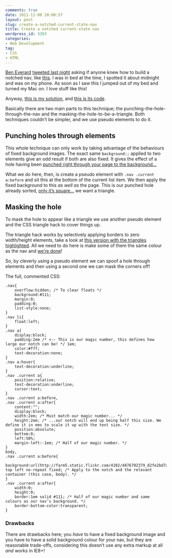 ```yaml
---
comments: true
date: 2011-11-08 20:00:57
layout: post
slug: create-a-notched-current-state-nav
title: Create a notched current-state nav
wordpress_id: 3393
categories:
- Web Development
tag:
- CSS
- HTML
---
```


[Ben Everard](https://twitter.com/ilmv) [tweeted last night](https://twitter.com/ilmv/status/133640383568678912) asking if anyone knew how to build a notched nav, like [this](http://cl.ly/1h1S3E2G3H1X06193r08). I was in bed at the time, I spotted it about midnight and was on my phone. As soon as I saw this I jumped out of my bed and turned my Mac on. I love stuff like this!

Anyway, [this is my solution](http://jsfiddle.net/csswizardry/ZDNu7/21/embedded/result/), and [this is its code](http://jsfiddle.net/csswizardry/ZDNu7/21).

Basically there are two main parts to this technique; the punching-the-hole-through-the-nav and the masking-the-hole-to-be-a-triangle. Both techniques couldn’t be simpler, and we use pseudo elements to do it.

## Punching holes through elements

This whole technique can only work by taking advantage of the behaviours of fixed background images. The exact same `background:;` applied to two elements give an odd result if both are also fixed. It gives the effect of a hole having been [punched right through your page to the background...](http://jsfiddle.net/csswizardry/7BXUf/show/)

What we do here, then, is create a pseudo element with `.nav .current a:before` and sit this at the bottom of the current list item. We then apply the fixed background to this _as well as_ the page. This is our punched hole already sorted, [only it’s square...](http://jsfiddle.net/csswizardry/ZDNu7/27/) we want a triangle.

## Masking the hole

To mask the hole to appear like a triangle we use another pseudo element and the CSS triangle hack to cover things up.

The triangle hack works by selectively applying borders to zero width/height elements, take a look at [this version with the triangles highlighted](http://jsfiddle.net/csswizardry/ZDNu7/28/). All we need to do here is make some of them the same colour as the nav and [we’re done](http://jsfiddle.net/csswizardry/ZDNu7/21/)!

So, by cleverly using a pseudo element we can spoof a hole through elements and then using a second one we can mask the corners off!

The full, commented CSS:

<pre><code>.nav{
    overflow:hidden; <span class="code-comment">/* To clear floats */</span>
    background:#111;
    margin:0;
    padding:0;
    list-style:none;
}
.nav li{
    float:left;
}
.nav a{
    display:block;
    padding:2em <span class="code-comment">/* <-- This is our magic number, this defines how large our notch can be! */</span> 1em;
    color:#fff;
    text-decoration:none;
}
.nav a:hover{
    text-decoration:underline;
}
.nav .current a{
    position:relative;
    text-decoration:underline;
    cursor:text;
}
.nav .current a:before,
.nav .current a:after{
    content:"";
    display:block;
    width:2em; <span class="code-comment">/* Must match our magic number... */</span>
    height:2em; <span class="code-comment">/* ...our notch will end up being half this size. We define it in ems to scale it up with the text size. */</span>
    position:absolute;
    bottom:0;
    left:50%;
    margin-left:-1em; <span class="code-comment">/* Half of our magic number. */</span>
}
body,
.nav .current a:before{
    background:url(http://farm5.static.flickr.com/4102/4876702379_82fe2bd7a8_b.jpg) top left no-repeat fixed; <span class="code-comment">/* Apply to the notch and the relevant container (this case, body). */</span>
}
.nav .current a:after{
    width:0;
    height:0;
    border:1em solid #111; <span class="code-comment">/* Half of our magic number and same colours as our nav’s background. */</span>
    border-bottom-color:transparent;
}</code></pre>

### Drawbacks

There are drawbacks here; you _have_ to have a fixed background image and you have to have a solid background colour for your nav, but they are reasonable trade-offs, considering this doesn’t use any extra markup at all _and_ works in IE8+!
